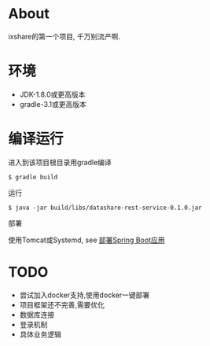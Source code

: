 # About
ixshare的第一个项目, 千万别流产啊.

# 环境
* JDK-1.8.0或更高版本
* gradle-3.1或更高版本

# 编译运行
进入到该项目根目录用gradle编译

    $ gradle build

运行

    $ java -jar build/libs/datashare-rest-service-0.1.0.jar

部署

使用Tomcat或Systemd, see [部署Spring Boot应用](https://www.tianmaying.com/tutorial/deploy-spring-boot-application)

# TODO
* 尝试加入docker支持,使用docker一键部署
* 项目框架还不完善,需要优化
* 数据库连接
* 登录机制
* 具体业务逻辑
